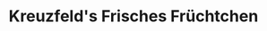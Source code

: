 ---
title: "Kreuzfeld's Frisches Früchtchen"
url: /hamburg/kreuzfelds-frisches-fruechtchen/
shop: Gemüse & Obst
---